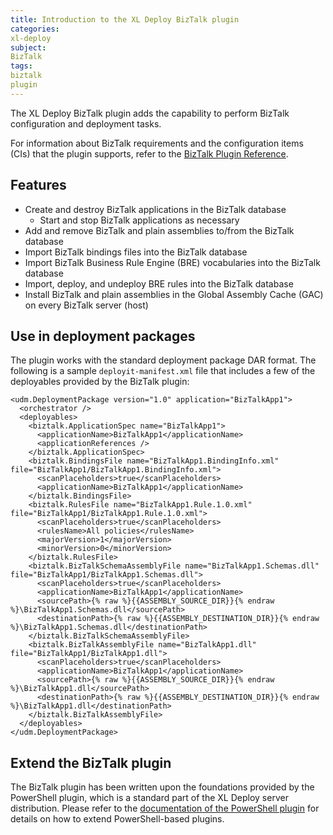 ```yaml
---
title: Introduction to the XL Deploy BizTalk plugin
categories:
xl-deploy
subject:
BizTalk
tags:
biztalk
plugin
---
```


The XL Deploy BizTalk plugin adds the capability to perform BizTalk configuration and deployment tasks.

For information about BizTalk requirements and the configuration items (CIs) that the plugin supports, refer to the [BizTalk Plugin Reference](/xl-deploy-biztalk-plugin/latest/biztalkPluginManual.html).

## Features

* Create and destroy BizTalk applications in the BizTalk database
    * Start and stop BizTalk applications as necessary
* Add and remove BizTalk and plain assemblies to/from the BizTalk database
* Import BizTalk bindings files into the BizTalk database
* Import BizTalk Business Rule Engine (BRE) vocabularies into the BizTalk database
* Import, deploy, and undeploy BRE rules into the BizTalk database
* Install BizTalk and plain assemblies in the Global Assembly Cache (GAC) on every BizTalk server (host)

## Use in deployment packages

The plugin works with the standard deployment package DAR format. The following is a sample `deployit-manifest.xml` file that includes a few of the deployables provided by the BizTalk plugin:

    <udm.DeploymentPackage version="1.0" application="BizTalkApp1">
      <orchestrator />
      <deployables>
        <biztalk.ApplicationSpec name="BizTalkApp1">
          <applicationName>BizTalkApp1</applicationName>
          <applicationReferences />
        </biztalk.ApplicationSpec>
        <biztalk.BindingsFile name="BizTalkApp1.BindingInfo.xml" file="BizTalkApp1/BizTalkApp1.BindingInfo.xml">
          <scanPlaceholders>true</scanPlaceholders>
          <applicationName>BizTalkApp1</applicationName>
        </biztalk.BindingsFile>
        <biztalk.RulesFile name="BizTalkApp1.Rule.1.0.xml" file="BizTalkApp1/BizTalkApp1.Rule.1.0.xml">
          <scanPlaceholders>true</scanPlaceholders>
          <rulesName>All policies</rulesName>
          <majorVersion>1</majorVersion>
          <minorVersion>0</minorVersion>
        </biztalk.RulesFile>
        <biztalk.BizTalkSchemaAssemblyFile name="BizTalkApp1.Schemas.dll" file="BizTalkApp1/BizTalkApp1.Schemas.dll">
          <scanPlaceholders>true</scanPlaceholders>
          <applicationName>BizTalkApp1</applicationName>
          <sourcePath>{% raw %}{{ASSEMBLY_SOURCE_DIR}}{% endraw %}\BizTalkApp1.Schemas.dll</sourcePath>
          <destinationPath>{% raw %}{{ASSEMBLY_DESTINATION_DIR}}{% endraw %}\BizTalkApp1.Schemas.dll</destinationPath>
        </biztalk.BizTalkSchemaAssemblyFile>
        <biztalk.BizTalkAssemblyFile name="BizTalkApp1.dll" file="BizTalkApp1/BizTalkApp1.dll">
          <scanPlaceholders>true</scanPlaceholders>
          <applicationName>BizTalkApp1</applicationName>
          <sourcePath>{% raw %}{{ASSEMBLY_SOURCE_DIR}}{% endraw %}\BizTalkApp1.dll</sourcePath>
          <destinationPath>{% raw %}{{ASSEMBLY_DESTINATION_DIR}}{% endraw %}\BizTalkApp1.dll</destinationPath>
        </biztalk.BizTalkAssemblyFile>
      </deployables>
    </udm.DeploymentPackage>

## Extend the BizTalk plugin

The BizTalk plugin has been written upon the foundations provided by the PowerShell plugin, which is a standard part of the XL Deploy server distribution. Please refer to the [documentation of the PowerShell plugin](/xl-deploy/concept/introduction-to-the-xl-deploy-powershell-plugin.html) for details on how to extend PowerShell-based plugins.
